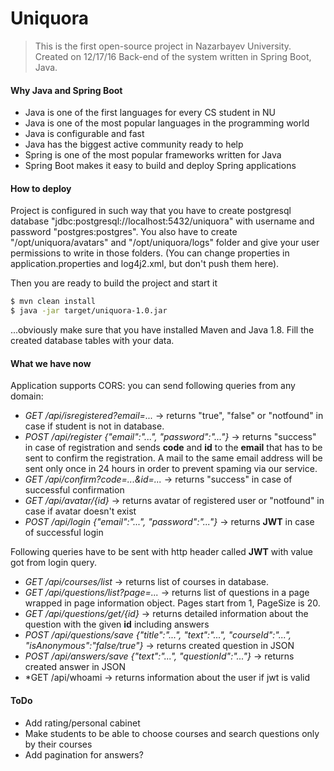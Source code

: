 # Uniquora
> This is the first open-source project in Nazarbayev University. Created on 12/17/16
> Back-end of the system written in Spring Boot, Java.

#### Why Java and Spring Boot
* Java is one of the first languages for every CS student in NU
* Java is one of the most popular languages in the programming world
* Java is configurable and fast
* Java has the biggest active community ready to help
* Spring is one of the most popular frameworks written for Java
* Spring Boot makes it easy to build and deploy Spring applications

#### How to deploy
Project is configured in such way that you have to create postgresql database "jdbc:postgresql://localhost:5432/uniquora" with username and password "postgres:postgres".
You also have to create "/opt/uniquora/avatars" and "/opt/uniquora/logs" folder and give your user permissions to write in those folders. (You can change properties in application.properties and log4j2.xml, but don't push them here).

Then you are ready to build the project and start it
```sh
$ mvn clean install
$ java -jar target/uniquora-1.0.jar
```
...obviously make sure that you have installed Maven and Java 1.8. Fill the created database tables with your data.

#### What we have now
Application supports CORS: you can send following queries from any domain:

* *GET /api/isregistered?email=...* -> returns "true", "false" or "notfound" in case if student is not in database.
* *POST /api/register {"email":"...", "password":"..."}* -> returns "success" in case of registration and sends **code** and **id** to the **email** that has to be sent to confirm the registration. A mail to the same email address will be sent only once in 24 hours in order to prevent spaming via our service.
* *GET /api/confirm?code=...&id=...* -> returns "success" in case of successful confirmation
* *GET /api/avatar/{id}* -> returns avatar of registered user or "notfound" in case if avatar doesn't exist
* *POST /api/login {"email":"...", "password":"..."}* -> returns **JWT** in case of successful login

Following queries have to be sent with http header called **JWT** with value got from login query.
* *GET /api/courses/list* -> returns list of courses in database.
* *GET /api/questions/list?page=...* -> returns list of questions in a page wrapped in page information object. Pages start from 1, PageSize is 20.
* *GET /api/questions/get/{id}* -> returns detailed information about the question with the given **id** including answers
* *POST /api/questions/save {"title":"...", "text":"...", "courseId":"...", "isAnonymous":"false/true"}* -> returns created question in JSON
* *POST /api/answers/save {"text":"...", "questionId":"..."}* -> returns created answer in JSON
* *GET /api/whoami -> returns information about the user if jwt is valid

#### ToDo
  - Add rating/personal cabinet
  - Make students to be able to choose courses and search questions only by their courses
  - Add pagination for answers?
